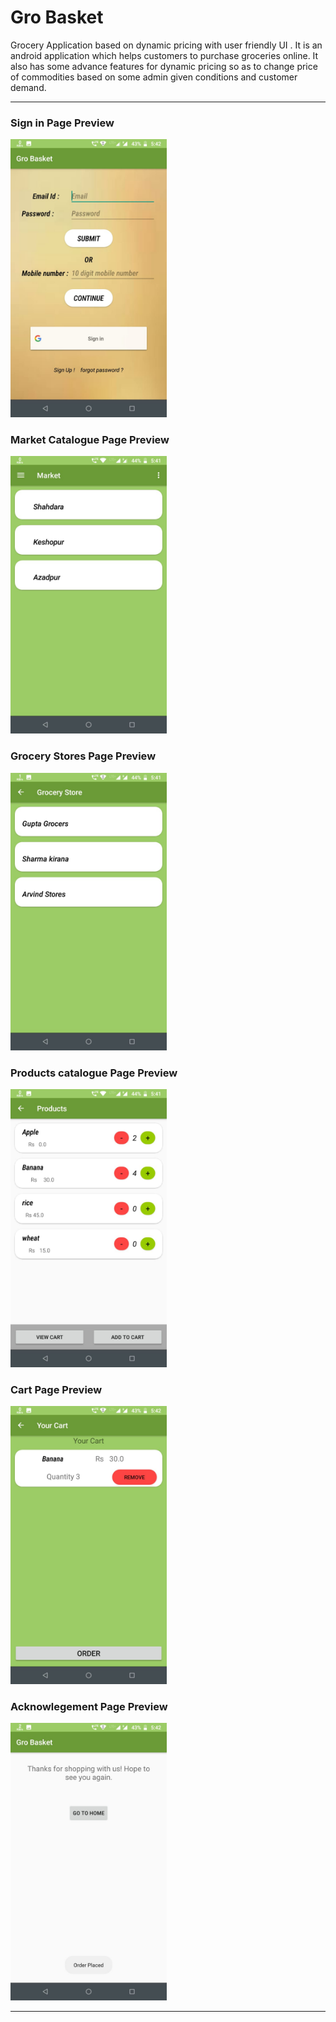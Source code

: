 # Gro Basket
Grocery Application based on dynamic pricing with user friendly UI .
It is an android application which helps customers to purchase groceries online. It also has some advance features for dynamic pricing so as to change price of commodities based on some admin given conditions and customer demand.

- - -
### Sign in Page Preview
<img width="250" src="ReadmeImages/signinpage.jpeg" />

### Market Catalogue Page Preview   
<img width="250" src="ReadmeImages/MarketPage.jpeg" />   

### Grocery Stores Page Preview
<img width="250" src="ReadmeImages/groceryStorePage.jpeg"/>   

### Products catalogue Page Preview   
<img width="250" src="ReadmeImages/productsPage.jpeg"/>   

### Cart Page Preview   
<img width="250" src="ReadmeImages/CartPage.jpeg"/>   

### Acknowlegement Page Preview   
<img width="250" src="ReadmeImages/AcknowledgementPage.jpeg"/>   

- - -
